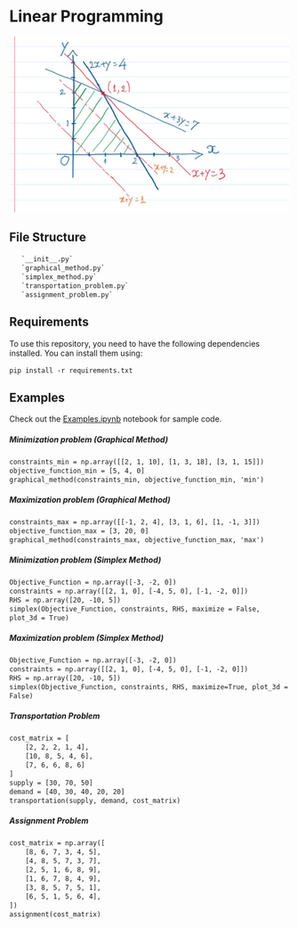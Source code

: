  # Linear Programming
![ ](docs/banner.jpg)

## File Structure
```
   `__init__.py`
   `graphical_method.py`
   `simplex_method.py`
   `transportation_problem.py`
   `assignment_problem.py`
```
## Requirements

To use this repository, you need to have the following dependencies installed. You can install them using:

```
pip install -r requirements.txt
```

## Examples

Check out the [Examples.ipynb](https://github.com/ragu8/Linear-Programming/blob/main/Examples.ipynb) notebook for sample code.

##### Minimization problem (Graphical Method)

```
constraints_min = np.array([[2, 1, 10], [1, 3, 18], [3, 1, 15]])
objective_function_min = [5, 4, 0] 
graphical_method(constraints_min, objective_function_min, 'min')
```
##### Maximization problem (Graphical Method)

```
constraints_max = np.array([[-1, 2, 4], [3, 1, 6], [1, -1, 3]])
objective_function_max = [3, 20, 0]  
graphical_method(constraints_max, objective_function_max, 'max')

```
##### Minimization problem (Simplex Method)

```
Objective_Function = np.array([-3, -2, 0])  
constraints = np.array([[2, 1, 0], [-4, 5, 0], [-1, -2, 0]]) 
RHS = np.array([20, -10, 5])  
simplex(Objective_Function, constraints, RHS, maximize = False, plot_3d = True)

```
##### Maximization problem (Simplex Method)

```
Objective_Function = np.array([-3, -2, 0])  
constraints = np.array([[2, 1, 0], [-4, 5, 0], [-1, -2, 0]]) 
RHS = np.array([20, -10, 5])  
simplex(Objective_Function, constraints, RHS, maximize=True, plot_3d = False)
```
##### Transportation Problem

```
cost_matrix = [
    [2, 2, 2, 1, 4],
    [10, 8, 5, 4, 6],
    [7, 6, 6, 8, 6]
]
supply = [30, 70, 50]
demand = [40, 30, 40, 20, 20]
transportation(supply, demand, cost_matrix)
```
##### Assignment Problem

```
cost_matrix = np.array([
    [8, 6, 7, 3, 4, 5],
    [4, 8, 5, 7, 3, 7],
    [2, 5, 1, 6, 8, 9],
    [1, 6, 7, 8, 4, 9],
    [3, 8, 5, 7, 5, 1],
    [6, 5, 1, 5, 6, 4],  
])
assignment(cost_matrix)

```





